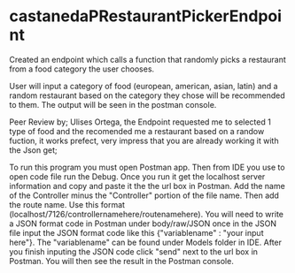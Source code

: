 # castanedaPRestaurantPickerEndpoint

Created an endpoint which calls a function that randomly picks a restaurant from a food category the user chooses.

User will input a category of food (european, american, asian, latin) and a random restaurant based on the category they chose will be recommended to them. The output will be seen in the postman console.

Peer Review by; Ulises Ortega, the Endpoint requested me to selected 1 type of food and the recomended me a restaurant based on a randow fuction, it works prefect, very impress that you are already working it with the Json get;

To run this program you must open Postman app. Then from IDE you use to open code file run the Debug. Once you run it get the localhost server information and copy and paste it the the url box in Postman. Add the name of the Controller minus the "Controller" portion of the file name. Then add the route name. Use this format (localhost/7126/controllernamehere/routenamehere). You will need to write a JSON format code in Postman under body/raw/JSON once in the JSON file input the JSON format code like this {"variablename" : "your input here"}. The "variablename" can be found under Models folder in IDE. After you finish inputing the JSON code click "send" next to the url box in Postman. You will then see the result in the Postman console.
